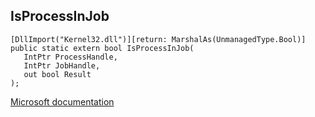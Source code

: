 ## IsProcessInJob

```
[DllImport("Kernel32.dll")][return: MarshalAs(UnmanagedType.Bool)]
public static extern bool IsProcessInJob(
   IntPtr ProcessHandle,
   IntPtr JobHandle,
   out bool Result
);
```

[Microsoft documentation](https://docs.microsoft.com/en-us/windows/win32/api/jobapi/nf-jobapi-isprocessinjob)
